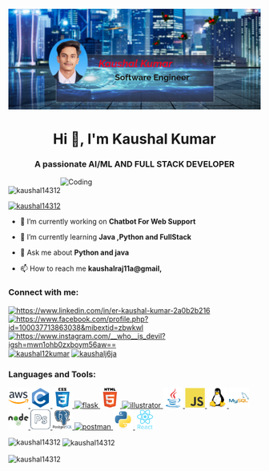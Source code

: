 ![logo](https://github.com/kaushal14312/kaushal14312/blob/main/toy%20drive%20-%20Made%20with%20PosterMyWall%20(1).jpg)
<h1 align="center">Hi 👋, I'm Kaushal Kumar</h1>
<h3 align="center">A passionate AI/ML AND FULL STACK DEVELOPER</h3>
<img align="right" alt="Coding" width="400" src="https://i.pinimg.com/originals/59/d9/48/59d94841e3c1672dbf95e8ab198963c3.gif">

<p align="left"> <img src="https://komarev.com/ghpvc/?username=kaushal14312&label=Profile%20views&color=0e75b6&style=flat" alt="kaushal14312" /> </p>

<p align="left"> <a href="https://github.com/ryo-ma/github-profile-trophy"><img src="https://github-profile-trophy.vercel.app/?username=kaushal14312" alt="kaushal14312" /></a> </p>

- 🔭 I’m currently working on **Chatbot For Web Support**

- 🌱 I’m currently learning **Java ,Python and FullStack**

- 💬 Ask me about **Python and java**

- 📫 How to reach me **kaushalraj11a@gmail,**

<h3 align="left">Connect with me:</h3>
<p align="left">
<a href="https://linkedin.com/in/https://www.linkedin.com/in/er-kaushal-kumar-2a0b2b216" target="blank"><img align="center" src="https://raw.githubusercontent.com/rahuldkjain/github-profile-readme-generator/master/src/images/icons/Social/linked-in-alt.svg" alt="https://www.linkedin.com/in/er-kaushal-kumar-2a0b2b216" height="30" width="40" /></a>
<a href="https://fb.com/https://www.facebook.com/profile.php?id=100037713863038&mibextid=zbwkwl" target="blank"><img align="center" src="https://raw.githubusercontent.com/rahuldkjain/github-profile-readme-generator/master/src/images/icons/Social/facebook.svg" alt="https://www.facebook.com/profile.php?id=100037713863038&mibextid=zbwkwl" height="30" width="40" /></a>
<a href="https://instagram.com/https://www.instagram.com/__who__is_devil?igsh=mwn1ohb0zxboym56aw==" target="blank"><img align="center" src="https://raw.githubusercontent.com/rahuldkjain/github-profile-readme-generator/master/src/images/icons/Social/instagram.svg" alt="https://www.instagram.com/__who__is_devil?igsh=mwn1ohb0zxboym56aw==" height="30" width="40" /></a>
<a href="https://www.leetcode.com/kaushal12kumar" target="blank"><img align="center" src="https://raw.githubusercontent.com/rahuldkjain/github-profile-readme-generator/master/src/images/icons/Social/leet-code.svg" alt="kaushal12kumar" height="30" width="40" /></a>
<a href="https://auth.geeksforgeeks.org/user/kaushalj6ja" target="blank"><img align="center" src="https://raw.githubusercontent.com/rahuldkjain/github-profile-readme-generator/master/src/images/icons/Social/geeks-for-geeks.svg" alt="kaushalj6ja" height="30" width="40" /></a>
</p>

<h3 align="left">Languages and Tools:</h3>
<p align="left"> <a href="https://aws.amazon.com" target="_blank" rel="noreferrer"> <img src="https://raw.githubusercontent.com/devicons/devicon/master/icons/amazonwebservices/amazonwebservices-original-wordmark.svg" alt="aws" width="40" height="40"/> </a> <a href="https://www.cprogramming.com/" target="_blank" rel="noreferrer"> <img src="https://raw.githubusercontent.com/devicons/devicon/master/icons/c/c-original.svg" alt="c" width="40" height="40"/> </a> <a href="https://www.w3schools.com/css/" target="_blank" rel="noreferrer"> <img src="https://raw.githubusercontent.com/devicons/devicon/master/icons/css3/css3-original-wordmark.svg" alt="css3" width="40" height="40"/> </a> <a href="https://flask.palletsprojects.com/" target="_blank" rel="noreferrer"> <img src="https://www.vectorlogo.zone/logos/pocoo_flask/pocoo_flask-icon.svg" alt="flask" width="40" height="40"/> </a> <a href="https://www.w3.org/html/" target="_blank" rel="noreferrer"> <img src="https://raw.githubusercontent.com/devicons/devicon/master/icons/html5/html5-original-wordmark.svg" alt="html5" width="40" height="40"/> </a> <a href="https://www.adobe.com/in/products/illustrator.html" target="_blank" rel="noreferrer"> <img src="https://www.vectorlogo.zone/logos/adobe_illustrator/adobe_illustrator-icon.svg" alt="illustrator" width="40" height="40"/> </a> <a href="https://www.java.com" target="_blank" rel="noreferrer"> <img src="https://raw.githubusercontent.com/devicons/devicon/master/icons/java/java-original.svg" alt="java" width="40" height="40"/> </a> <a href="https://developer.mozilla.org/en-US/docs/Web/JavaScript" target="_blank" rel="noreferrer"> <img src="https://raw.githubusercontent.com/devicons/devicon/master/icons/javascript/javascript-original.svg" alt="javascript" width="40" height="40"/> </a> <a href="https://www.linux.org/" target="_blank" rel="noreferrer"> <img src="https://raw.githubusercontent.com/devicons/devicon/master/icons/linux/linux-original.svg" alt="linux" width="40" height="40"/> </a> <a href="https://www.mysql.com/" target="_blank" rel="noreferrer"> <img src="https://raw.githubusercontent.com/devicons/devicon/master/icons/mysql/mysql-original-wordmark.svg" alt="mysql" width="40" height="40"/> </a> <a href="https://nodejs.org" target="_blank" rel="noreferrer"> <img src="https://raw.githubusercontent.com/devicons/devicon/master/icons/nodejs/nodejs-original-wordmark.svg" alt="nodejs" width="40" height="40"/> </a> <a href="https://www.photoshop.com/en" target="_blank" rel="noreferrer"> <img src="https://raw.githubusercontent.com/devicons/devicon/master/icons/photoshop/photoshop-line.svg" alt="photoshop" width="40" height="40"/> </a> <a href="https://www.postgresql.org" target="_blank" rel="noreferrer"> <img src="https://raw.githubusercontent.com/devicons/devicon/master/icons/postgresql/postgresql-original-wordmark.svg" alt="postgresql" width="40" height="40"/> </a> <a href="https://postman.com" target="_blank" rel="noreferrer"> <img src="https://www.vectorlogo.zone/logos/getpostman/getpostman-icon.svg" alt="postman" width="40" height="40"/> </a> <a href="https://www.python.org" target="_blank" rel="noreferrer"> <img src="https://raw.githubusercontent.com/devicons/devicon/master/icons/python/python-original.svg" alt="python" width="40" height="40"/> </a> <a href="https://reactjs.org/" target="_blank" rel="noreferrer"> <img src="https://raw.githubusercontent.com/devicons/devicon/master/icons/react/react-original-wordmark.svg" alt="react" width="40" height="40"/> </a> </p>

<p><img align="left" src="https://github-readme-stats.vercel.app/api/top-langs?username=kaushal14312&show_icons=true&locale=en&layout=compact" alt="kaushal14312" /></p>

<p>&nbsp;<img align="center" src="https://github-readme-stats.vercel.app/api?username=kaushal14312&show_icons=true&locale=en" alt="kaushal14312" /></p>

<p><img align="center" src="https://github-readme-streak-stats.herokuapp.com/?user=kaushal14312&" alt="kaushal14312" /></p>

